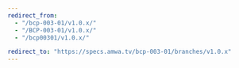 ```yaml
---
redirect_from:
  - "/bcp-003-01/v1.0.x/"
  - "/BCP-003-01/v1.0.x/"
  - "/bcp00301/v1.0.x/"

redirect_to: "https://specs.amwa.tv/bcp-003-01/branches/v1.0.x"
---
```

